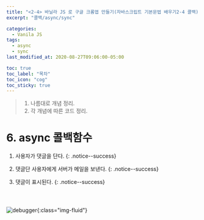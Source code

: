 ```yaml
---
title: "<2-4> 바닐라 JS 로 구글 크롬앱 만들기(자바스크립트 기본문법 배우기2-4 콜백)"
excerpt: "콜백/async/sync"

categories:
  - Vanila JS
tags:
  - async
  - sync
last_modified_at: 2020-08-27T09:06:00-05:00

toc: true
toc_label: "목차"
toc_icon: "cog"
toc_sticky: true
---
```


> 1. 나름대로 개념 정리.
> 2. 각 개념에 따른 코드 정리.

# 6. async 콜백함수

1. 사용자가 댓글을 단다.
   {: .notice--success}

2. 댓글단 사용자에게 서버가 메일을 보낸다.
   {: .notice--success}

3. 댓글이 표시된다.
   {: .notice--success}


```javascript

```



```javascript

```


```javascript

```
![debugger](https://yeonghunko.github.io/assets/img/vanila/debugger.png){:class="img-fluid"}